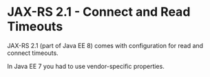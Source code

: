 # JAX-RS 2.1 - Connect and Read Timeouts

JAX-RS 2.1 (part of Java EE 8) comes with configuration for read and connect timeouts.

In Java EE 7 you had to use vendor-specific properties. 

